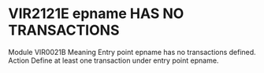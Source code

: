 # VIR2121E epname HAS NO TRANSACTIONS
Module
    VIR0021B
Meaning
    Entry point epname has no transactions defined.
Action
    Define at least one transaction under entry point epname.
